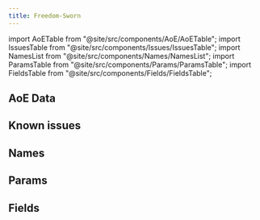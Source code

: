```yaml
---
title: Freedom-Sworn
---
```


import AoETable from "@site/src/components/AoE/AoETable";
import IssuesTable from "@site/src/components/Issues/IssuesTable";
import NamesList from "@site/src/components/Names/NamesList";
import ParamsTable from "@site/src/components/Params/ParamsTable";
import FieldsTable from "@site/src/components/Fields/FieldsTable";

## AoE Data

<AoETable item_key="freedomsworn" data_src="weapon" />

## Known issues

<IssuesTable item_key="freedomsworn" data_src="weapon" />

## Names

<NamesList item_key="freedomsworn" data_src="weapon" />

## Params

<ParamsTable item_key="freedomsworn" data_src="weapon" />

## Fields

<FieldsTable item_key="freedomsworn" data_src="weapon" />
